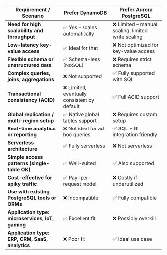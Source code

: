 | **Requirement / Scenario**                       | **Prefer DynamoDB**                         | **Prefer Aurora PostgreSQL**                      |
| ------------------------------------------------ | ------------------------------------------- | ------------------------------------------------- |
| **Need for high scalability and throughput**     | ✅ Yes – scales automatically                | ❌ Limited – manual scaling, limited write scaling |
| **Low-latency key-value access**                 | ✅ Ideal for that                            | ❌ Not optimized for key-value access              |
| **Flexible schema or unstructured data**         | ✅ Schema-less (NoSQL)                       | ❌ Requires strict schema                          |
| **Complex queries, joins, aggregations**         | ❌ Not supported                             | ✅ Fully supported with SQL                        |
| **Transactional consistency (ACID)**             | ❌ Limited, eventually consistent by default | ✅ Full ACID support                               |
| **Global replication / multi-region setup**      | ✅ Native global tables support              | ❌ Requires custom setup                           |
| **Real-time analytics or reporting**             | ❌ Not ideal for ad hoc queries              | ✅ SQL + BI integration friendly                   |
| **Serverless architecture**                      | ✅ Fully serverless                          | ❌ Not serverless                                  |
| **Simple access patterns (single-table OK)**     | ✅ Well-suited                               | ✅ Also supported                                  |
| **Cost-effective for spiky traffic**             | ✅ Pay-per-request model                     | ❌ Costly if underutilized                         |
| **Use with existing PostgreSQL tools or ORMs**   | ❌ Incompatible                              | ✅ Fully compatible                                |
| **Application type: microservices, IoT, gaming** | ✅ Excellent fit                             | ❌ Possibly overkill                               |
| **Application type: ERP, CRM, SaaS, analytics**  | ❌ Poor fit                                  | ✅ Ideal use case                                  |
